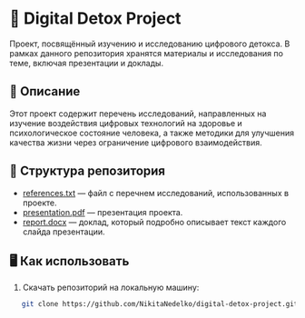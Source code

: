 # 📱 Digital Detox Project

Проект, посвящённый изучению и исследованию цифрового детокса. В рамках данного репозитория хранятся материалы и исследования по теме, включая презентации и доклады.

## 📜 Описание

Этот проект содержит перечень исследований, направленных на изучение воздействия цифровых технологий на здоровье и психологическое состояние человека, а также методики для улучшения качества жизни через ограничение цифрового взаимодействия.

## 📂 Структура репозитория

   - [references.txt](references.txt) — файл с перечнем исследований, использованных в проекте.
   - [presentation.pdf](Цифровой_Детокс_презентация.pdf) — презентация проекта.
   - [report.docx](Цифровой_Детокс_текст.docx) — доклад, который подробно описывает текст каждого слайда презентации.

## 🖥️ Как использовать

1. Скачать репозиторий на локальную машину:

```bash
   git clone https://github.com/NikitaNedelko/digital-detox-project.git
```
